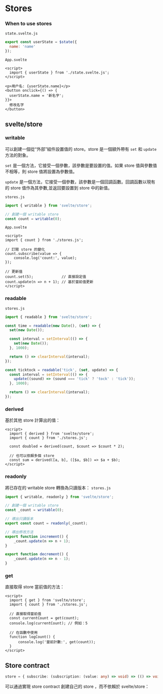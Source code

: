# Stores

### When to use stores
`state.svelte.js`
```js
export const userState = $state({
  name: 'name'
});
```

`App.svelte`
```svelte
<script>
  import { userState } from './state.svelte.js';
</script>

<p>用户名: {userState.name}</p>
<button onclick={() => {
  userState.name = '新名字';
}}>
  修改名字
</button>
```

## svelte/store
### writable
可以創建一個從“外部”組件設置值的 store。store 是一個額外帶有
`set` 和 `update` 方法的對象。

`set` 是一個方法，它接受一個參數，該參數是要設置的值。如果 store 值與參數值不相等，則 store 值將設置為參數值。

`update` 是一個方法，它接受一個參數，該參數是一個回調函數。回調函數以現有的 store 值作為其參數,並返回要設置到 store 中的新值。

`stores.js`
```js
import { writable } from 'svelte/store';

// 創建一個 writable store
const count = writable(0);
```
`App.svelte`
```svelte
<script>
import { count } from './stores.js';

// 訂閲 store 的變化
count.subscribe(value => {
    console.log('count:', value);
});

// 更新值
count.set(5);             // 直接設定值
count.update(n => n + 1); // 基於當前值更新
</script>
```

### readable
`stores.js`
```js
import { readable } from 'svelte/store';

const time = readable(new Date(), (set) => {
  set(new Date());

  const interval = setInterval(() => {
    set(new Date());
  }, 1000);

  return () => clearInterval(interval);
});

const ticktock = readable('tick', (set, update) => {
  const interval = setInterval(() => {
    update((sound) => (sound === 'tick' ? 'tock' : 'tick'));
  }, 1000);

  return () => clearInterval(interval);
});
```

### derived
基於其他 store 計算出的值：
```svelte
<script>
  import { derived } from 'svelte/store';
  import { count } from './stores.js';
  
  const doubled = derived(count, $count => $count * 2);
  
  // 也可以依賴多個 store
  const sum = derived([a, b], ([$a, $b]) => $a + $b);
</script>
```

### readonly
將已存在的 writable store 轉換為只讀版本：
`stores.js`
```js
import { writable, readonly } from 'svelte/store';

// 創建一個 writable store
const _count = writable(0);

// 導出只讀版本
export const count = readonly(_count);

// 導出修改方法
export function increment() {
    _count.update(n => n + 1);
}

export function decrement() {
    _count.update(n => n - 1);
}
```

### get
直接取得 store 當前值的方法：
```svelte
<script>
  import { get } from 'svelte/store';
  import { count } from './stores.js';
  
  // 直接取得當前值
  const currentCount = get(count);
  console.log(currentCount); // 例如：5
  
  // 在函數中使用
  function logCount() {
      console.log('當前計數:', get(count));
  }
</script>
```


## Store contract
```ts
store = { subscribe: (subscription: (value: any) => void) => (() => void), set?: (value: any) => void }
```
可以通過實現 store contract 創建自己的 store ，而不依賴於 svelte/store：